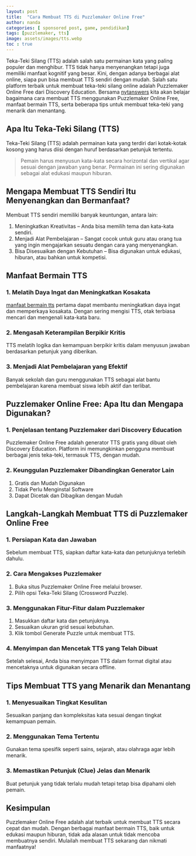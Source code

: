 ```yaml
---
layout: post
title:  "Cara Membuat TTS di Puzzlemaker Online Free"
author: nanda
categories: [ sponsored post, game, pendidikan]
tags: [puzzlemaker, tts]
image: assets/images/tts.webp
toc : true
---
```


Teka-Teki Silang (TTS) adalah salah satu permainan kata yang paling populer dan menghibur. TTS tidak hanya menyenangkan tetapi juga memiliki manfaat kognitif yang besar. Kini, dengan adanya berbagai alat online, siapa pun bisa membuat TTS sendiri dengan mudah. Salah satu platform terbaik untuk membuat teka-teki silang online adalah Puzzlemaker Online Free dari Discovery Education. Bersama [nytanswers](https://www.nytanswers.com/) kita akan belajar bagaimana cara membuat TTS menggunakan Puzzlemaker Online Free, manfaat bermain TTS, serta beberapa tips untuk membuat teka-teki yang menarik dan menantang.

## Apa Itu Teka-Teki Silang (TTS)

Teka-Teki Silang (TTS) adalah permainan kata yang terdiri dari kotak-kotak kosong yang harus diisi dengan huruf berdasarkan petunjuk tertentu. 

>Pemain harus menyusun kata-kata secara horizontal dan vertikal agar sesuai dengan jawaban yang benar. Permainan ini sering digunakan sebagai alat edukasi maupun hiburan.

## Mengapa Membuat TTS Sendiri Itu Menyenangkan dan Bermanfaat?

Membuat TTS sendiri memiliki banyak keuntungan, antara lain:
<ol>
<li>Meningkatkan Kreativitas – Anda bisa memilih tema dan kata-kata sendiri.</li>

<li>Menjadi Alat Pembelajaran – Sangat cocok untuk guru atau orang tua yang ingin mengajarkan sesuatu dengan cara yang menyenangkan.</li>

<li>Bisa Disesuaikan dengan Kebutuhan – Bisa digunakan untuk edukasi, hiburan, atau bahkan untuk kompetisi.</li>
</ol>

## Manfaat Bermain TTS

### 1. Melatih Daya Ingat dan Meningkatkan Kosakata

[manfaat bermain tts](https://www.nytanswers.com/manfaat-bermain-tts-melatih-otak-dan-meningkatkan-kemampuan-kognitif/) pertama dapat membantu meningkatkan daya ingat dan memperkaya kosakata. Dengan sering mengisi TTS, otak terbiasa mencari dan mengenali kata-kata baru.

### 2. Mengasah Keterampilan Berpikir Kritis

TTS melatih logika dan kemampuan berpikir kritis dalam menyusun jawaban berdasarkan petunjuk yang diberikan.

### 3. Menjadi Alat Pembelajaran yang Efektif

Banyak sekolah dan guru menggunakan TTS sebagai alat bantu pembelajaran karena membuat siswa lebih aktif dan terlibat.

## Puzzlemaker Online Free: Apa Itu dan Mengapa Digunakan?

### 1. Penjelasan tentang Puzzlemaker dari Discovery Education

Puzzlemaker Online Free adalah generator TTS gratis yang dibuat oleh Discovery Education. Platform ini memungkinkan pengguna membuat berbagai jenis teka-teki, termasuk TTS, dengan mudah.

### 2. Keunggulan Puzzlemaker Dibandingkan Generator Lain
<ol>
<li>Gratis dan Mudah Digunakan</li>

<li>Tidak Perlu Menginstal Software</li>

<li>Dapat Dicetak dan Dibagikan dengan Mudah</li>
</ol>

## Langkah-Langkah Membuat TTS di Puzzlemaker Online Free

### 1. Persiapan Kata dan Jawaban

Sebelum membuat TTS, siapkan daftar kata-kata dan petunjuknya terlebih dahulu.

### 2. Cara Mengakses Puzzlemaker
<ol>

<li>Buka situs Puzzlemaker Online Free melalui browser.</li>

<li>Pilih opsi Teka-Teki Silang (Crossword Puzzle).</li>
</ol>

### 3. Menggunakan Fitur-Fitur dalam Puzzlemaker
<ol>
<li>Masukkan daftar kata dan petunjuknya.</li>

<li>Sesuaikan ukuran grid sesuai kebutuhan.</li>

<li>Klik tombol Generate Puzzle untuk membuat TTS.</li></ol>

### 4. Menyimpan dan Mencetak TTS yang Telah Dibuat

Setelah selesai, Anda bisa menyimpan TTS dalam format digital atau mencetaknya untuk digunakan secara offline.

## Tips Membuat TTS yang Menarik dan Menantang

### 1. Menyesuaikan Tingkat Kesulitan

Sesuaikan panjang dan kompleksitas kata sesuai dengan tingkat kemampuan pemain.

### 2. Menggunakan Tema Tertentu

Gunakan tema spesifik seperti sains, sejarah, atau olahraga agar lebih menarik.

### 3. Memastikan Petunjuk (Clue) Jelas dan Menarik

Buat petunjuk yang tidak terlalu mudah tetapi tetap bisa dipahami oleh pemain.

## Kesimpulan

Puzzlemaker Online Free adalah alat terbaik untuk membuat TTS secara cepat dan mudah. Dengan berbagai manfaat bermain TTS, baik untuk edukasi maupun hiburan, tidak ada alasan untuk tidak mencoba membuatnya sendiri. Mulailah membuat TTS sekarang dan nikmati manfaatnya!